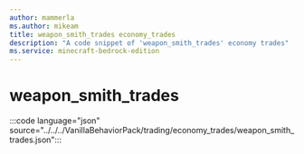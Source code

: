 ```yaml
---
author: mammerla
ms.author: mikeam
title: weapon_smith_trades economy_trades
description: "A code snippet of 'weapon_smith_trades' economy trades"
ms.service: minecraft-bedrock-edition
---
```


# weapon_smith_trades

:::code language="json" source="../../../VanillaBehaviorPack/trading/economy_trades/weapon_smith_trades.json":::
